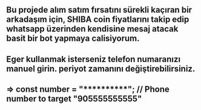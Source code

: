 ## Bu projede alım satım fırsatını sürekli kaçıran bir arkadaşım için, SHIBA coin fiyatlarını takip edip whatsapp üzerinden kendisine mesaj atacak basit bir bot yapmaya calisiyorum. 

## Eger kullanmak isterseniz telefon numaranızı manuel girin. periyot zamanını değiştirebilirsiniz. 
## => const number = "**********"; // Phone number to target "905555555555"
